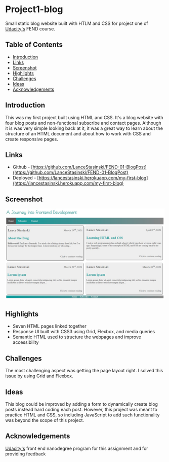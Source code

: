 # Project1-blog

Small static blog website built with HTLM and CSS for project one of [Udacity's](https://www.udacity.com/course/front-end-web-developer-nanodegree--nd0011) FEND course.

## Table of Contents

- [Introduction](#Introduction)
- [Links](#Links)
- [Screenshot](#Screenshot)
- [Highlights](#Highlights)
- [Challenges](#Alternatives)
- [Ideas](#Ideas)
- [Acknowledgements](#Acknowledgements)

## Introduction

This was my first project built using HTML and CSS. It's a blog website with four blog posts and non-functional subscribe and contact pages. Although it is was very simple looking back at it, it was a great way to learn about the structure of an HTML document and about how to work with CSS and create responsive pages.

## Links

- Github - [https://github.com/LanceStasinski/FEND-01-BlogPost](https://github.com/LanceStasinski/FEND-01-BlogPost)
- Deployed - [https://lancestasinski.herokuapp.com/my-first-blog](https://lancestasinski.herokuapp.com/my-first-blog)

## Screenshot

![screenshot](./screenshot//blog.JPG)

## Highlights

- Seven HTML pages linked together
- Response UI built with CSS3 using Grid, Flexbox, and media queries
- Semantic HTML used to structure the webpages and improve accessibility

## Challenges

The most challenging aspect was getting the page layout right. I solved this issue by using Grid and Flexbox.

## Ideas

This blog could be improved by adding a form to dynamically create blog posts instead hard coding each post. However, this project was meant to practice HTML and CSS, so including JavaScript to add such functionality was beyond the scope of this project.

## Acknowledgements

[Udacity's](https://www.udacity.com/course/front-end-web-developer-nanodegree--nd0011) front end nanodegree program for this assignment and for providing feedback
